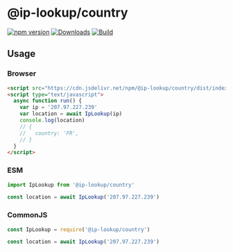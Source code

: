 # @ip-lookup/country

[![npm version](https://badge.fury.io/js/%40ip-lookup%2Fcountry.svg)](https://badge.fury.io/js/%40ip-lookup%2Fcountry)
[![Downloads](https://img.shields.io/npm/dm/%40ip-lookup%2Fcountry.svg)](https://www.npmjs.com/package/%40ip-lookup%2Fcountry)
[![Build](https://github.com/ip-lookup/ip-lookup/actions/workflows/build.yml/badge.svg)](https://github.com/ip-lookup/ip-lookup/actions/workflows/build.yml)

## Usage

### Browser

```html
<script src="https://cdn.jsdelivr.net/npm/@ip-lookup/country/dist/index.min.js"></script>
<script type="text/javascript">
  async function run() {
    var ip = '207.97.227.239'
    var location = await IpLookup(ip)
    console.log(location)
    // {
    //   country: 'FR',
    // }
  }
</script>
```

### ESM

```ts
import IpLookup from '@ip-lookup/country'

const location = await IpLookup('207.97.227.239')
```

### CommonJS

```ts
const IpLookup = require('@ip-lookup/country')

const location = await IpLookup('207.97.227.239')
```
